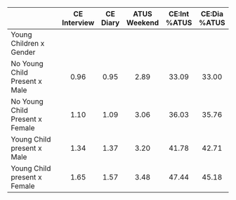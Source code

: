 
|                      | CE<br>Interview |  CE<br>Diary | ATUS<br>Weekend | CE:Int<br>%ATUS | CE:Dia<br>%ATUS |
| -------------------- | :----------: | :----------: | :----------: | :----------: | :----------: |
| Young Children x Gender |              |              |              |              |              |
| No Young Child Present x Male |         0.96 |         0.95 |         2.89 |        33.09 |        33.00 |
| No Young Child Present x Female |         1.10 |         1.09 |         3.06 |        36.03 |        35.76 |
| Young Child present x Male |         1.34 |         1.37 |         3.20 |        41.78 |        42.71 |
| Young Child present x Female |         1.65 |         1.57 |         3.48 |        47.44 |        45.18 |


